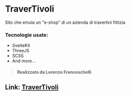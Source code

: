 # TraverTivoli
Sito che emula un "e-shop" di un azienda di travertini fittizia

### Tecnologie usate:
- SvelteKit
- ThreeJS
- SCSS
- And more...

> #### Realizzato da Lorenzo Franceschelli

## Link:  [TraverTivoli](https://travertivoli.vercel.app/)
